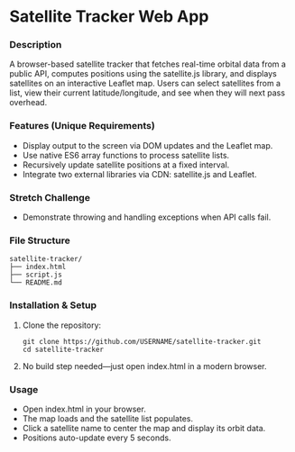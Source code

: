 # Satellite Tracker Web App

### Description

A browser-based satellite tracker that fetches real-time orbital data from a public API, computes positions using the satellite.js library, and displays satellites on an interactive Leaflet map. Users can select satellites from a list, view their current latitude/longitude, and see when they will next pass overhead.

### Features (Unique Requirements)

* Display output to the screen via DOM updates and the Leaflet map.
* Use native ES6 array functions to process satellite lists.
* Recursively update satellite positions at a fixed interval.
* Integrate two external libraries via CDN: satellite.js and Leaflet.

### Stretch Challenge

* Demonstrate throwing and handling exceptions when API calls fail.

### File Structure

```
satellite-tracker/
├── index.html
├── script.js
└── README.md
```

### Installation & Setup

1. Clone the repository:
   ```
   git clone https://github.com/USERNAME/satellite-tracker.git
   cd satellite-tracker
   ```
2. No build step needed—just open index.html in a modern browser.

### Usage

* Open index.html in your browser.
* The map loads and the satellite list populates.
* Click a satellite name to center the map and display its orbit data.
* Positions auto-update every 5 seconds.
